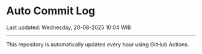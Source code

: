 # Auto Commit Log

Last updated: Wednesday, 20-08-2025 10:04 WIB

---

This repository is automatically updated every hour using GitHub Actions.
